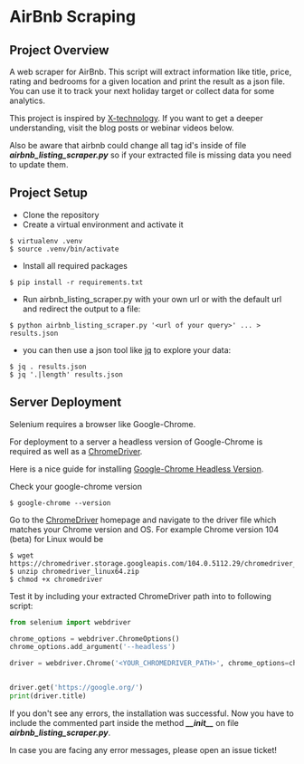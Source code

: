 # AirBnb Scraping

## Project Overview

A web scraper for AirBnb. This script will extract information like title, price, rating and bedrooms for a given location and print the result as a json file. You can use it to track your next holiday target or collect data for some analytics.

This project is inspired by [X-technology](https://github.com/x-technology/airbnb-analytics). If you want to get a deeper understanding, visit the blog posts or webinar videos below.

Also be aware that airbnb could change all tag id's inside of file ***airbnb_listing_scraper.py*** so if your extracted file is missing data you need to update them.

## Project Setup

* Clone the repository
* Create a virtual environment and activate it

```ShellSession
$ virtualenv .venv
$ source .venv/bin/activate
```

* Install all required packages

```ShellSession
$ pip install -r requirements.txt
```

* Run airbnb\_listing\_scraper.py with your own url or with the default url and redirect the output to a file:

```ShellSession
$ python airbnb_listing_scraper.py '<url of your query>' ... > results.json
```

* you can then use a json tool like [jq](https://stedolan.github.io/jq/) to explore your data:

```ShellSession
$ jq . results.json
$ jq '.|length' results.json
```

## Server Deployment

Selenium requires a browser like Google-Chrome.

For deployment to a server a headless version of Google-Chrome is required as well as a [ChromeDriver](https://chromedriver.chromium.org/).

Here is a nice guide for installing [Google-Chrome Headless Version](https://www.notion.so/Chromedriver-Error-caa1ab54c6684318bb60a4bc6caac7b5#f48813bee20c44b8963667c41a80b266).

Check your google-chrome version

```ShellSession
$ google-chrome --version
```

Go to the [ChromeDriver](https://chromedriver.chromium.org/) homepage and navigate to the driver file which matches your Chrome version and OS. For example Chrome version 104 (beta) for Linux would be

```ShellSession
$ wget https://chromedriver.storage.googleapis.com/104.0.5112.29/chromedriver_linux64.zip
$ unzip chromedriver_linux64.zip
$ chmod +x chromedriver
```

Test it by including your extracted ChromeDriver path into to following script:

```python
from selenium import webdriver

chrome_options = webdriver.ChromeOptions()
chrome_options.add_argument('--headless')

driver = webdriver.Chrome('<YOUR_CHROMEDRIVER_PATH>', chrome_options=chrome_options,  service_args=['--verbose'])


driver.get('https://google.org/')
print(driver.title)
```

If you don't see any errors, the installation was successful. Now you have to include the commented part inside the method ***\_\_init\_\_*** on file ***airbnb\_listing\_scraper.py***.

In case you are facing any error messages, please open an issue ticket!
